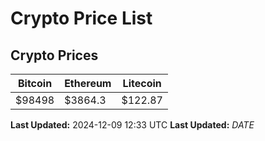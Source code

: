 # Crypto Price List

## Crypto Prices
| Bitcoin | Ethereum | Litecoin |
| ------- | -------- | -------- |
| $98498 | $3864.3 | $122.87 |
**Last Updated:** 2024-12-09 12:33 UTC
**Last Updated:** $DATE$
